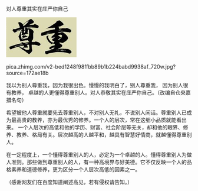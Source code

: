 对人尊重其实在庄严你自己


![对人尊重其实在庄严你自己](https://github.com/ywangnccu/ywang/blob/main/images/Respect.jpg)

pica.zhimg.com/v2-bed1248f98ffbb89b1b224babd9938af_720w.jpg?source=172ae18b


我以为别人尊重我，因为我很出色。慢慢的我明白了，别人尊重我， 因为别人很有教养， 卓越的人更懂得尊重别人。对人恭敬其实在庄严你自己。（改编自仓央嘉措名句）

希望被他人尊重就要先去尊重别人，不对别人无礼，不说别人闲话。尊重别人已成为最高贵的教养，亦为最优秀的修养。一个人的层次，常在这细小品质就能看出来。
一个人层次的高低和他的学历、财富、社会阶层等无关，却和他的眼界、修养、教养、格局有关。层次越高的人越平和，越具有智慧好情商，就越懂得尊重别人。

在一定程度上，一个懂得尊重别人的人，必定为一个卓越的人。懂得尊重别人为做人准则。那些做到尊重别人的人，有一种高境界与好美德。它不仅反映一个人的品格素养和道德修养，更为区分一个人层次高低的因素之一。


（感谢网友们在百度知道阐述高见，若有侵权请告知。）
